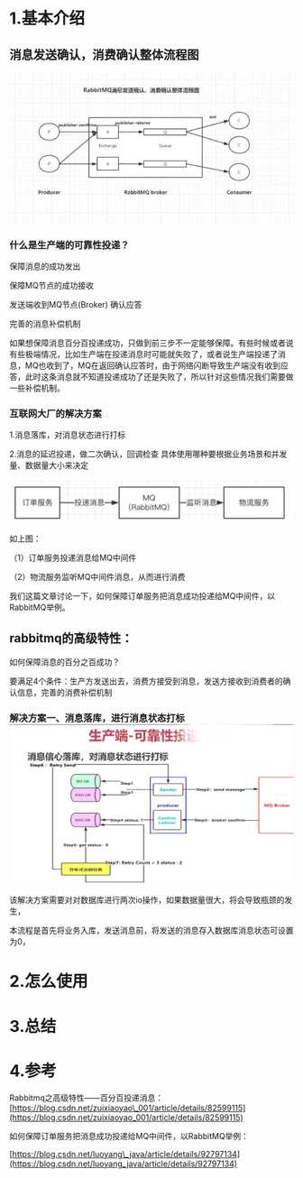 # 1.基本介绍

## 消息发送确认，消费确认整体流程图

![img](/static/image/RabbitMq消息确认图.jpg)

### 什么是生产端的可靠性投递？

保障消息的成功发出

保障MQ节点的成功接收

发送端收到MQ节点\(Broker\) 确认应答

完善的消息补偿机制

如果想保障消息百分百投递成功，只做到前三步不一定能够保障。有些时候或者说有些极端情况，比如生产端在投递消息时可能就失败了，或者说生产端投递了消息，MQ也收到了，MQ在返回确认应答时，由于网络闪断导致生产端没有收到应答，此时这条消息就不知道投递成功了还是失败了，所以针对这些情况我们需要做一些补偿机制。

### 互联网大厂的解决方案

1.消息落库，对消息状态进行打标

2.消息的延迟投递，做二次确认，回调检查 具体使用哪种要根据业务场景和并发量、数据量大小来决定

![img](/static/image/20190618174348115.png)

如上图：

（1）订单服务投递消息给MQ中间件

（2）物流服务监听MQ中间件消息，从而进行消费

我们这篇文章讨论一下，如何保障订单服务把消息成功投递给MQ中间件，以RabbitMQ举例。

## rabbitmq的高级特性：

如何保障消息的百分之百成功？

要满足4个条件：生产方发送出去，消费方接受到消息，发送方接收到消费者的确认信息，完善的消费补偿机制

### 解决方案一、消息落库，进行消息状态打标 ![img](/static/image/1305004-20180908100016978-1607725171.jpg)

该解决方案需要对对数据库进行两次io操作，如果数据量很大，将会导致瓶颈的发生，

本流程是首先将业务入库，发送消息前，将发送的消息存入数据库消息状态可设置为0，

# 2.怎么使用

# 3.总结

# 4.参考

Rabbitmq之高级特性——百分百投递消息：  
[https://blog.csdn.net/zuixiaoyao\_001/article/details/82599115](https://blog.csdn.net/zuixiaoyao_001/article/details/82599115)

如何保障订单服务把消息成功投递给MQ中间件，以RabbitMQ举例：

[https://blog.csdn.net/luoyang\_java/article/details/92797134](https://blog.csdn.net/luoyang_java/article/details/92797134)

